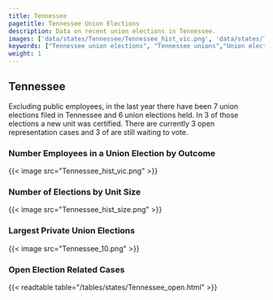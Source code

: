 ```yaml
---
title: Tennessee
pagetitle: Tennessee Union Elections
description: Data on recent union elections in Tennessee.
images: ['data/states/Tennessee/Tennessee_hist_vic.png', 'data/states/Tennessee/Tennessee_hist_size.png', 'data/states/Tennessee/Tennessee_10.png']
keywords: ["Tennessee union elections", "Tennessee unions","Union elections"]
weight: 1
---
```

##  Tennessee

Excluding public employees, in the last year there have been 7 union elections filed in Tennessee and 6 union elections held. In 3 of those elections a new unit was certified. There are currently 3 open representation cases and 3 of are still waiting to vote.

### Number Employees in a Union Election by Outcome
{{< image src="Tennessee_hist_vic.png" >}}

### Number of Elections by Unit Size
{{< image src="Tennessee_hist_size.png" >}}

### Largest Private Union Elections
{{< image src="Tennessee_10.png" >}}

### Open Election Related Cases
{{< readtable table="/tables/states/Tennessee_open.html" >}}

